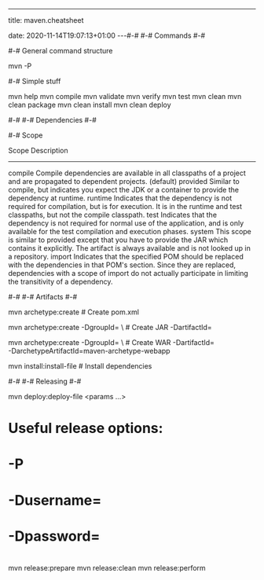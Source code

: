 ---
title: maven.cheatsheet

date: 2020-11-14T19:07:13+01:00
---#-#
#-# Commands
#-#

#-# General command structure

mvn -P<profile> <command> <scope>


#-# Simple stuff

mvn help
mvn compile
mvn validate
mvn verify
mvn test
mvn clean
mvn clean package
mvn clean install
mvn clean deploy


#-#
#-# Dependencies
#-#

#-# Scope

Scope         Description
-----         -----------
compile       Compile dependencies are available in all classpaths of a project and are propagated to dependent projects. (default)
provided      Similar to compile, but indicates you expect the JDK or a container to provide the dependency at runtime.
runtime       Indicates that the dependency is not required for compilation, but is for execution. It is in the runtime and test classpaths, but not the compile classpath.
test          Indicates that the dependency is not required for normal use of the application, and is only available for the test compilation and execution phases.
system        This scope is similar to provided except that you have to provide the JAR which contains it explicitly. The artifact is always available and is not looked up in a repository.
import        Indicates that the specified POM should be replaced with the dependencies in that POM's <dependencyManagement> section. Since they are replaced, dependencies with a scope of import do not actually participate in limiting the transitivity of a dependency.


#-#
#-# Artifacts
#-#

mvn archetype:create                           # Create pom.xml

mvn archetype:create -DgroupId=<group> \       # Create JAR
                     -DartifactId=<new id>

mvn archetype:create -DgroupId=<group> \       # Create WAR
                     -DartifactId=<new id> \
                     -DarchetypeArtifactId=maven-archetype-webapp

mvn install:install-file <params>              # Install dependencies



#-#
#-# Releasing
#-#

mvn deploy:deploy-file <params ...>

# Useful release options:
#
#    -P <profile>
#    -Dusername=<user>
#    -Dpassword=<password>
#
mvn release:prepare
mvn release:clean
mvn release:perform



